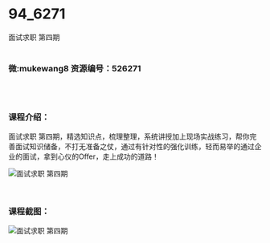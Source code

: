 # 94_6271
面试求职 第四期
<br/></br>
<h3>微:mukewang8 资源编号：526271</h3>
<br/></br>
<h3>课程介绍：</h3>
<p><a title="查看与 面试求职 相关的文章" target="_blank">面试求职</a> 第四期，精选知识点，梳理整理，系统讲授加上现场实战练习，帮你完善面试知识储备，不打无准备之仗，通过有针对性的强化训练，轻而易举的通过企业的面试，拿到心仪的Offer，走上成功的道路！</p>
<p><img src="https://www.ko996.com/wp-content/uploads/img/2019/08/2-30-300x216.png" alt="面试求职 第四期"></p>
<p>&nbsp;</p>
<h3>课程截图：</h3>
<p><img src="https://www.ko996.com/wp-content/uploads/img/2019/08/1-36.png" alt="面试求职 第四期"></p>
<p>&nbsp;</p>
